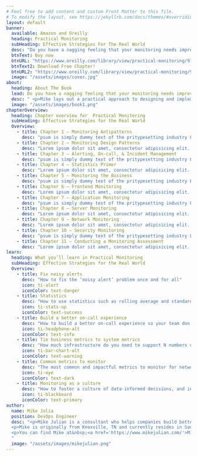 ```yaml
---
# Feel free to add content and custom Front Matter to this file.
# To modify the layout, see https://jekyllrb.com/docs/themes/#overriding-theme-defaults
layout: default
banner: 
  available: Amazon and Oreilly
  heading: Practical Monitoring
  subHeading: Effective Strategies For The Real World
  desc: "Do you have a nagging feeling that your monitoring needs improvement, but you just aren’t sure where to start or how to do it? Are you plagued by constant, meaningless alerts? Does your monitoring system routinely miss real problems? This is the book for you."
  btnText: Buy now
  btnURL: "https://www.oreilly.com/library/view/practical-monitoring/9781491957349/"  
  btnText2: Download Free Chapter!
  btnURL2: "https://www.oreilly.com/library/view/practical-monitoring/9781491957349/"
  image: "/assets/images/cover.jpg"
about:
  heading: About The Book
  lead: Do you have a nagging feeling that your monitoring needs improvement, but you just aren’t sure where to start or how to do it? Are you plagued by constant, meaningless alerts? Does your monitoring system routinely miss real problems? This is the book for you.
  desc: " <p>Mike lays out a practical approach to designing and implementing an effective monitoring—from the application down to hardware in a datacenter, and everything between. Practical Monitoring will provide you with straight-forward strategies and tactics for designing and implementing a strong monitoring foundations for your company.</p> <p>Practical Monitoring has a unique vendor-neutral approach to monitoring. Rather than discuss how to implement specific tools, Mike teaches the principles and underlying mechanics behind monitoring so you can implement the lessons in any tool.</p>"
  image: "/assets/images/book1.png"
chapterOverview:
  heading: Chapter overview for  Practical Monitoring
  subHeading: Effective Strategies for the Real World
  Overview:
    - title: Chapter 1 – Monitoring Antipatterns
      desc: "psum is simply dummy text of the pritypesetting industry Lorem Ipsum has been the industry’s standard"
    - title: Chapter 2 – Monitoring Design Patterns
      desc: "Lorem ipsum dolor sit amet, consectetur adipisicing elit. Minima maxime quam architecto quo inventore harum ex magni."
    - title: Chapter 3 – Alerting, On-call, & Incident Management
      desc: "psum is simply dummy text of the pritypesetting industry Lorem Ipsum has been the industry’s standard"
    - title: Chapter 4 – Statistics Primer
      desc: "Lorem ipsum dolor sit amet, consectetur adipisicing elit. Minima maxime quam architecto quo inventore harum ex magni."
    - title: Chapter 5 – Monitoring the Business
      desc: "psum is simply dummy text of the pritypesetting industry Lorem Ipsum has been the industry’s standard"
    - title: Chapter 6 – Frontend Monitoring
      desc: "Lorem ipsum dolor sit amet, consectetur adipisicing elit. Minima maxime quam architecto quo inventore harum ex magni."
    - title: Chapter 7 – Application Monitoring
      desc: "psum is simply dummy text of the pritypesetting industry Lorem Ipsum has been the industry’s standard"
    - title: Chapter 8 – Server Monitoring
      desc: "Lorem ipsum dolor sit amet, consectetur adipisicing elit. Minima maxime quam architecto quo inventore harum ex magni."
    - title: Chapter 9 – Network Monitoring
      desc: "Lorem ipsum dolor sit amet, consectetur adipisicing elit. Minima maxime quam architecto quo inventore harum ex magni."
    - title: Chapter 10 – Security Monitoring
      desc: "psum is simply dummy text of the pritypesetting industry Lorem Ipsum has been the industry’s standard"
    - title: Chapter 11 – Conducting a Monitoring Assessment
      desc: "Lorem ipsum dolor sit amet, consectetur adipisicing elit. Minima maxime quam architecto quo inventore harum ex magni."
learn:
  heading: What you’ll learn in Practical Monitoring
  subHeading: Effective Strategies for the Real World
  Overview:
    - title: Fix noisy alerts
      desc: "How to fix the ‘noisy alert’ problem once and for all"
      icon: ti-alert
      iconColor: text-danger
    - title: Statistics
      desc: "How to use statistics such as rolling average and standard deviation to level-up your monitoring"
      icon: ti-stats-up
      iconColor: text-success
    - title: Build a better on-call experience
      desc: "How to build a better on-call experience so your team don’t turn into burned out husks of people"
      icon: ti-headphone-alt
      iconColor: text-info
    - title: Tie business metrics to system metrics
      desc: "How much infrastructure do you need to support N numbers of users?"
      icon: ti-bar-chart-alt
      iconColor: text-warning
    - title: Common metrics to monitor
      desc: "The most common and impactful metrics to monitor for network, servers, security, and more"
      icon: ti-eye
      iconColor: text-dark
    - title: Monitoring as a culture
      desc: "How to foster a culture of data-informed decisions, and integrating monitoring into everything you do."
      icon: ti-blackboard
      iconColor: text-primary
author:
  name: Mike Julia
  position: DevOps Engineer
  desc: "<p>Mike Julian is a consultant who helps companies build better monitoring for their applications and infrastructure and the Editor of Monitoring Weekly, an online publication about all-things-monitoring. Mike has previously worked as an Operations/DevOps Engineer for Taos Consulting, Peak Hosting, Oak Ridge National Lab, and others. </p>
  <p>Mike is originally from Knoxville, TN and currently resides in San Francisco, CA. Outside of work, he spends his time driving mountain roads in a classic BMW, reading, and traveling.</p>
  <p>You can find Mike at&nbsp;<a href='https://www.mikejulian.com/'>MikeJulian.com</a>,&nbsp;<a href='https://www.asterlabs.io/'>Aster Labs</a>, and&nbsp;<a href='https://weekly.monitoring.love/'>Monitoring Weekly</a>.</p>
  "
  image: "/assets/images/mikejulian.png"
---
```











